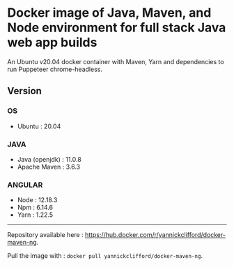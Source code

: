 # Docker image of Java, Maven, and Node environment for full stack Java web app builds

An Ubuntu v20.04 docker container with Maven, Yarn and dependencies to run Puppeteer chrome-headless.

## Version

### OS
* Ubuntu            : 20.04

### JAVA
* Java (openjdk)    : 11.0.8
* Apache Maven      : 3.6.3

### ANGULAR
* Node              : 12.18.3
* Npm               : 6.14.6
* Yarn              : 1.22.5

---

Repository available here : https://hub.docker.com/r/yannickclifford/docker-maven-ng.

Pull the image with : `docker pull yannickclifford/docker-maven-ng`.
